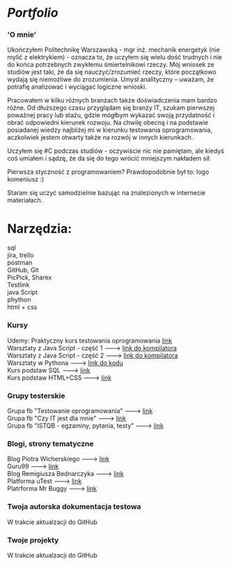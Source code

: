 # *Portfolio*

### 'O mnie'
Ukończyłem Politechnikę Warszawską - mgr inż. mechanik energetyk (nie mylić z elektrykiem) - oznacza to, że uczyłem się wielu dość trudnych i nie do końca potrzebnych zwykłemu śmiertelnikowi rzeczy. Mój wniosek ze studiów jest taki, że da się nauczyć/zrozumieć rzeczy, które początkowo wydają się niemożliwe do zrozumienia.
Umysł analityczny – uważam, że potrafię analizować i wyciągać logiczne wnioski.

Pracowałem w kilku różnych branżach także doświadczenia mam bardzo różne.
Od dłuższego czasu przyglądam się branży IT, szukam pierwszej poważnej pracy lub stażu, gdzie mógłbym wykazać swoją przydatność i obrać odpowiedni kierunek rozwoju.
Na chwilę obecną i na podstawie posiadanej wiedzy najbliżej mi w kierunku testowania oprogramowania, aczkolwiek jestem otwarty także na rozwój w innych kierunkach.
 
Uczyłem się #C podczas studiów - oczywiście nic nie pamiętam, ale kiedyś coś umiałem i sądzę, że da się do tego wrócić mniejszym nakładem sił.

Pierwsza styczność z programowaniem? Prawdopodobnie był to: logo komeniusz :)

Staram się uczyć samodzielnie bazując na znalezionych w internecie materiałach.



# Narzędzia:
sql  
jira, trello  
postman  
GitHub, Git  
PicPick, Sharex  
Testlink  
java Script  
phython  
html + css


### Kursy
Udemy: Praktyczny kurs testowania oprogramowania [link](https://www.udemy.com/course/praktyczny-kurs-testowania-oprogramowania/)  
Warsztaty z Java Script - część 1 ---> [link do kompilatora](https://jsfiddle.net/q8y1akd9/)  
Warsztaty z Java Script - część 2 ---> [link do kompilatora](https://jsfiddle.net/z38ny5g1/1/)  
Warsztaty w Pythona ---> [link do kodu](https://github.com/MichalGwarda/Portfolio/blob/main/Python%20-%20lesson%201)  
Kurs podstaw SQL ---> [link](https://www.kursysql.pl/szkolenie-sql-w-120-minut/)  
Kurs podstaw HTML+CSS ---> [link](https://coderslab.pl/pl/podstawy-html-i-css-darmowe)



[ ### Techniczne książki ]: #



### Grupy testerskie
Grupa fb "Testowanie oprogramowania" ---> [link](https://www.facebook.com/groups/TestowanieOprogramowania/?multi_permalinks=5092212237467980)  
Grupa fb "Czy IT jest dla mnie" ---> [link](https://www.facebook.com/groups/czyitjestdlamnie/?multi_permalinks=1081724329047452)  
Grupa fb "ISTQB - egzaminy, pytania, testy" ---> [link](https://www.facebook.com/groups/194288250951242/)


### Blogi, strony tematyczne
Blog Piotra Wicherskiego ---> [link](https://pwicherski.gitbook.io/testowanie-oprogramowania/)  
Guru99 ---> [link](https://www.guru99.com/software-testing.html?fbclid=IwAR3iQiAzvFTRzLMXXooBnFb2jXTFFOkavYK_daaHZSpvF6Sux9xx5t1zVHc)  
Blog Remigiusza Bednarczyka ---> [link](https://remigiuszbednarczyk.pl/)  
Platforma uTest ---> [link](https://www.utest.com/)  
Platrforma Mr Buggy ---> [link](http://mrbuggy.pl/)

[### Webinary, Meetupy]: #

### Twoja autorska dokumentacja testowa
W trakcie aktualzacji do GitHub

### Twoje projekty
W trakcie aktualzacji do GitHub
